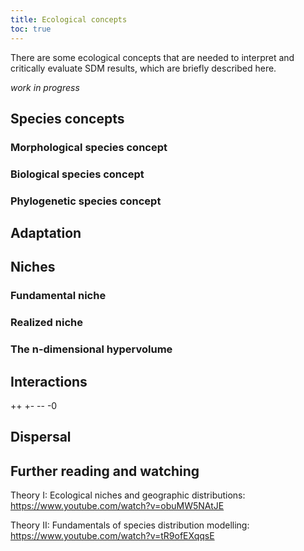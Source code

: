 ```yaml
---
title: Ecological concepts
toc: true
---
```


There are some ecological concepts that are needed to interpret and critically evaluate SDM results, which are briefly described here.

_work in progress_


## Species concepts

### Morphological species concept

### Biological species concept

### Phylogenetic species concept


## Adaptation


## Niches

### Fundamental niche

### Realized niche

### The n-dimensional hypervolume

<!-- Blonder ref -->


## Interactions

++ +- -- -0 


## Dispersal 


## Further reading and watching

Theory I: Ecological niches and geographic distributions:
https://www.youtube.com/watch?v=obuMW5NAtJE

Theory II: Fundamentals of species distribution modelling:
https://www.youtube.com/watch?v=tR9ofEXqqsE


<!-- 
jeweils link wieso crucial for critically evaluating SDM results.




-->















